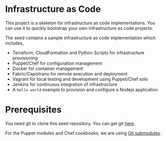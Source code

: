 # Infrastructure as Code
This project is a skeleton for infrastructure as code implementations. You can use it to quickly bootstrap your own infrastructure as code projects.

The seed contains a sample infrastructure as code implementation which includes,

- Terraform, CloudFormation and Python Scripts for infrastructure provisioning
- Puppet/Chef for configuration management 
- Docker for container management
- Fabric/Capistrano for remote execution and deployment
- Vagrant for local testing and development using Puppet/Chef solo
- Jenkins for continuous integration of infrastructure  
- A `hello world` example to provision and configure a Nodejs application

# Prerequisites
You need git to clone this seed repository. You can get git [here](http://git-scm.com/).

For the Puppet modules and Chef cookbooks, we are using [Git submodules](https://git-scm.com/docs/git-submodule).
